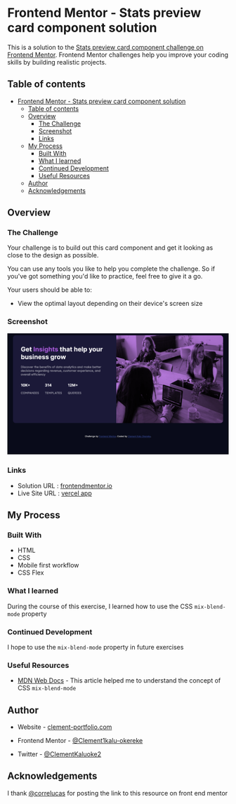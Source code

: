 # Frontend Mentor - Stats preview card component solution

This is a solution to the [Stats preview card component challenge on Frontend Mentor](https://www.frontendmentor.io/challenges/stats-preview-card-component-8JqbgoU62). Frontend Mentor challenges help you improve your coding skills by building realistic projects.

## Table of contents

- [Frontend Mentor - Stats preview card component solution](#frontend-mentor---stats-preview-card-component-solution)
  - [Table of contents](#table-of-contents)
  - [Overview](#overview)
    - [The Challenge](#the-challenge)
    - [Screenshot](#screenshot)
    - [Links](#links)
  - [My Process](#my-process)
    - [Built With](#built-with)
    - [What I learned](#what-i-learned)
    - [Continued Development](#continued-development)
    - [Useful Resources](#useful-resources)
  - [Author](#author)
  - [Acknowledgements](#acknowledgements)

## Overview

### The Challenge

Your challenge is to build out this card component and get it looking as close to the design as possible.

You can use any tools you like to help you complete the challenge. So if you've got something you'd like to practice, feel free to give it a go.

Your users should be able to:

- View the optimal layout depending on their device's screen size

### Screenshot

![Screenshot](/images/screenshot.png)

### Links

- Solution URL : [frontendmentor.io](https://frontendmentor.io/challenge)
- Live Site URL : [vercel app](https://stats-preview-card-component-dusky.vercel.app/)

## My Process

### Built With

- HTML
- CSS
- Mobile first workflow
- CSS Flex

### What I learned

During the course of this exercise, I learned how to use the CSS `mix-blend-mode` property

### Continued Development

I hope to use the `mix-blend-mode` property in future exercises

### Useful Resources

- [MDN Web Docs](https://developer.mozilla.org/en-US/docs/Web/CSS/mix-blend-mode) - This article helped me to understand the concept of CSS `mix-blend-mode`

## Author

- Website - [clement-portfolio.com](https://www.clement-portfolio.w3spaces.com)

- Frontend Mentor - [@Clement1kalu-okereke](https://www.frontendmentor.io/profile/Clement1kalu-okereke)

- Twitter - [@ClementKaluoke2](https://www.twitter.com/ClementKaluoke2)

## Acknowledgements

I thank [@correlucas](https://www.frontendmentor.io/profile/correlucas) for posting the link to this resource on front end mentor
